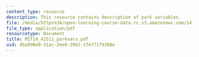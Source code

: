 ```yaml
---
content_type: resource
description: This resource contains description of park variables.
file: /media/https%3A/open-learning-course-data-rc.s3.amazonaws.com/14-42-environmental-policy-and-economics-spring-2011/4ba998e831ac2ee829b21fe77179388e_MIT14_42S11_parkvars.pdf
file_type: application/pdf
resourcetype: Document
title: MIT14_42S11_parkvars.pdf
uid: 4ba998e8-31ac-2ee8-29b2-1fe77179388e
---
```

